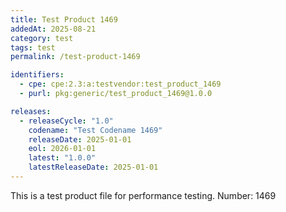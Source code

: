 ```yaml
---
title: Test Product 1469
addedAt: 2025-08-21
category: test
tags: test
permalink: /test-product-1469

identifiers:
  - cpe: cpe:2.3:a:testvendor:test_product_1469
  - purl: pkg:generic/test_product_1469@1.0.0

releases:
  - releaseCycle: "1.0"
    codename: "Test Codename 1469"
    releaseDate: 2025-01-01
    eol: 2026-01-01
    latest: "1.0.0"
    latestReleaseDate: 2025-01-01
---
```


This is a test product file for performance testing. Number: 1469
